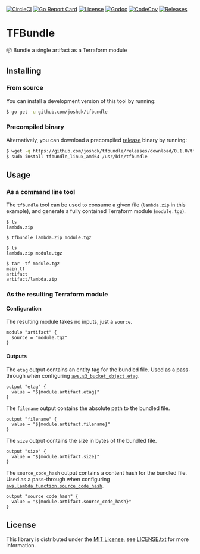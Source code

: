 [![CircleCI][circleci-badge]][circleci-link]
[![Go Report Card][go-report-card-badge]][go-report-card-link]
[![License][license-badge]][license-link]
[![Godoc][godoc-badge]][godoc-link]
[![CodeCov][codecov-badge]][codecov-link]
[![Releases][github-release-badge]][github-release-link]

# TFBundle

📦 Bundle a single artifact as a Terraform module

## Installing

### From source

You can install a development version of this tool by running:

```bash
$ go get -u github.com/joshdk/tfbundle
```

### Precompiled binary

Alternatively, you can download a precompiled [release][github-release-link] binary by running:

```bash
$ wget -q https://github.com/joshdk/tfbundle/releases/download/0.1.0/tfbundle_linux_amd64
$ sudo install tfbundle_linux_amd64 /usr/bin/tfbundle
```

## Usage

### As a command line tool

The `tfbundle` tool can be used to consume a given file (`lambda.zip` in this example), and generate a fully contained Terraform module (`module.tgz`).

```
$ ls
lambda.zip

$ tfbundle lambda.zip module.tgz

$ ls
lambda.zip module.tgz

$ tar -tf module.tgz
main.tf
artifact
artifact/lambda.zip
```

### As the resulting Terraform module

#### Configuration

The resulting module takes no inputs, just a `source`.

```hcl
module "artifact" {
  source = "module.tgz"
}
```

#### Outputs

The `etag` output contains an entity tag for the bundled file. Used as a pass-through when configuring [`aws.s3_bucket_object.etag`](https://www.terraform.io/docs/providers/aws/r/s3_bucket_object.html#etag).

```hcl
output "etag" {
  value = "${module.artifact.etag}"
}
```

The `filename` output contains the absolute path to the bundled file.

```hcl
output "filename" {
  value = "${module.artifact.filename}"
}
```

The `size` output contains the size in bytes of the bundled file.

```hcl
output "size" {
  value = "${module.artifact.size}"
}
```

The `source_code_hash` output contains a content hash for the bundled file. Used as a pass-through when configuring [`aws.lambda_function.source_code_hash`](https://www.terraform.io/docs/providers/aws/r/lambda_function.html#source_code_hash).

```hcl
output "source_code_hash" {
  value = "${module.artifact.source_code_hash}"
}
```

## License

This library is distributed under the [MIT License][license-link], see [LICENSE.txt][license-file] for more information.

[circleci-badge]:        https://circleci.com/gh/joshdk/tfbundle.svg?&style=shield
[circleci-link]:         https://circleci.com/gh/joshdk/workflows/tfbundle/tree/master
[go-report-card-badge]:  https://goreportcard.com/badge/github.com/joshdk/tfbundle
[go-report-card-link]:   https://goreportcard.com/report/github.com/joshdk/tfbundle
[license-badge]:         https://img.shields.io/badge/license-MIT-green.svg
[license-file]:          https://github.com/joshdk/tfbundle/blob/master/LICENSE.txt
[license-link]:          https://opensource.org/licenses/MIT
[godoc-badge]:           https://godoc.org/github.com/joshdk/tfbundle/bundle?status.svg
[godoc-link]:            https://godoc.org/github.com/joshdk/tfbundle/bundle
[codecov-badge]:         https://codecov.io/gh/joshdk/tfbundle/branch/master/graph/badge.svg
[codecov-link]:          https://codecov.io/gh/joshdk/tfbundle
[github-release-badge]:  https://img.shields.io/github/release/joshdk/tfbundle.svg
[github-release-link]:   https://github.com/joshdk/tfbundle/releases
